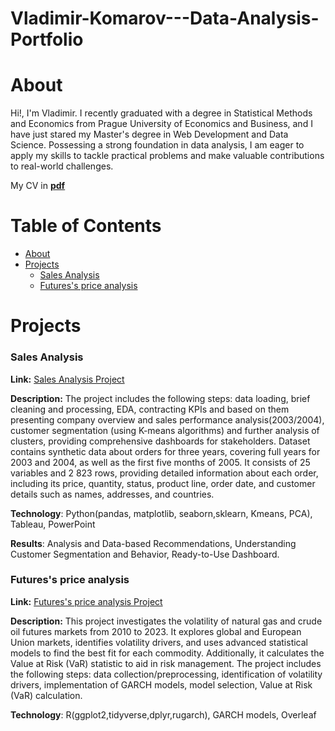 # Vladimir-Komarov---Data-Analysis-Portfolio

# About 

Hi!, I'm Vladimir. I recently graduated with a degree in Statistical Methods and Economics from Prague University of Economics and Business, and I have just stared my Master's degree in Web Development and Data Science. Possessing a strong foundation in data analysis, I am eager to apply my skills to tackle practical problems and make valuable contributions to real-world challenges.

My CV in [**pdf**](https://github.com/BuravV/Vladimir-Komarov---Data-Analysis-Portfolio/blob/main/cv_komarov_vladimir.pdf)

# Table of Contents
- [About](#section-1)
- [Projects](#section-2)
  - [Sales Analysis](#subsection-21)
  - [Futures's price analysis](#subsection-22)
<!-- The rest of your content goes here -->


# Projects

### Sales Analysis

**Link:** [Sales Analysis Project](https://github.com/BuravV/Vladimir-Komarov---Data-Analysis-Portfolio/tree/main/Sales%20Analysis)

**Description:**  The project includes the following steps: data loading, brief cleaning and processing, EDA, contracting KPIs and based on them presenting company overview and sales performance analysis(2003/2004), customer segmentation (using K-means algorithms) and further analysis of clusters, providing comprehensive dashboards for stakeholders. Dataset contains synthetic data about orders for  three years, covering full years for 2003 and 2004, as well as the first five months of 2005. It consists of 25 variables and 2 823 rows, providing detailed information about each order, including its price, quantity, status, product line, order date, and customer details such as names, addresses, and countries.

**Technology**: Python(pandas, matplotlib, seaborn,sklearn, Kmeans, PCA), Tableau, PowerPoint  

**Results**: Analysis and Data-based Recommendations, Understanding Customer Segmentation and Behavior, Ready-to-Use Dashboard.

### Futures's price analysis 

**Link:** [Futures's price analysis Project](https://github.com/BuravV/Vladimir-Komarov---Data-Analysis-Portfolio/tree/main/Futures's%20price%20analysis)

**Description:** This project investigates the volatility of natural gas and crude oil futures markets from 2010 to 2023. It explores global and European Union markets, identifies volatility drivers, and uses advanced statistical models to find the best fit for each commodity. Additionally, it calculates the Value at Risk (VaR) statistic to aid in risk management. The project includes the following steps: data collection/preprocessing, identification of volatility drivers, implementation of GARCH models, model selection, Value at Risk (VaR) calculation.

**Technology**: R(ggplot2,tidyverse,dplyr,rugarch), GARCH models, Overleaf
